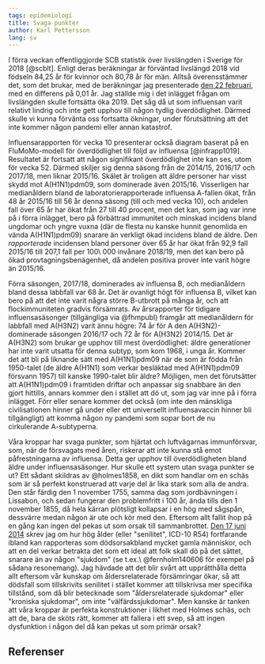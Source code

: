 ```yaml
---
tags: epidemiologi
title: Svaga punkter
author: Karl Pettersson
lang: sv
---
```


I förra veckan offentliggjorde SCB statistik över livslängden i
Sverige för 2018 [@scblt]. Enligt deras beräkningar är förväntad
livslängd 2018 vid födseln 84,25 år för kvinnor och 80,78 år för män.
Alltså överensstämmer det, som det brukar, med de beräkningar jag
presenterade [den 22 februari](2019-02-22-hopp.html), med en differens
på 0,01 år. Jag ställde mig i det inlägget frågan om livslängden
skulle fortsätta öka 2019. Det såg då ut som influensan varit relativt
lindrig och inte gett upphov till någon tydlig överdödlighet. Därmed
skulle vi kunna förvänta oss fortsatta ökningar, under förutsättning
att det inte kommer någon pandemi eller annan katastrof.

Influensarapporten för vecka 10 presenterar också diagram baserat på
en FluMoMo-modell för överdödlighet till följd av influensa
[@infrapp1019]. Resultatet är fortsatt att någon signifikant
överdödlighet inte kan ses, utom för vecka 52. Därmed skiljer sig
denna säsong från de 2014/15, 2016/17 och 2017/18, men liknar 2015/16.
Skälet är troligen att äldre personer har visst skydd mot
A(H1N1)pdm09, som dominerade även 2015/16. Visserligen har
medianåldern bland de laboratorierapporterade influensa A-fallen ökat,
från 48 år 2015/16 till 56 år denna säsong (till och med vecka 10),
och andelen fall över 65 år har ökat från 27 till 40 procent, men det
kan, som jag var inne på i förra inlägget, bero på förbättrad
immunitet och minskad incidens bland ungdomar och yngre vuxna (där de
flesta nu kanske hunnit genomlida en vända A(H1N1)pdm09) snarare än
verkligt ökad incidens bland de äldre. Den *rapporterade* incidensen
bland personer över 65 år har ökat från 92,9 fall 2015/16 till 207,1
fall per 100\ 000 invånare 2018/19, men det kan bero på ökad
provtagningsbenägenhet, då andelen positiva prover inte varit högre än
2015/16.

Förra säsongen, 2017/18, dominerades av influensa B, och medianåldern
bland dessa labbfall var 68 år. Det är ovanligt högt för influensa B,
vilket kan bero på att det inte varit några större B-utbrott på många
år, och att flockimmuniteten gradvis försämrats. Av årsrapporter för
tidigare influensasäsonger (tillgängliga via @fhmpubl) framgår att
medianåldern för labbfall med A(H3N2) varit ännu högre: 74 år för A
den A(H3N2)-dominerade säsongen 2016/17 och 72 år för A(H3N2) 2014/15.
Det är A(H3N2) som brukar ge upphov till mest överdödlighet: äldre
generationer har inte varit utsatta för denna subtyp, som kom 1968, i
unga år. Kommer det att bli på liknande sätt med A(H1N1)pdm09 när de
som är födda från 1950-talet (de äldre A(H1N1) som verkar besläktad
med A(H1N1)pdm09 försvann 1957) till kanske 1990-talet blir äldre?
Möjligen, men det förutsätter att A(H1N1)pdm09 i framtiden driftar och
anpassar sig snabbare än den gjort hittills, annars kommer den i
stället att dö ut, som jag var inne på i förra inlägget. Förr eller
senare kommer det också (om inte den mänskliga civilisationen hinner
gå under eller ett universellt influensavaccin hinner bli
tillgängligt) att komma någon ny pandemi som sopar bort de nu
cirkulerande A-subtyperna.

Våra kroppar har svaga punkter, som hjärtat och luftvägarnas
immunförsvar, som, när de försvagats med åren, riskerar att inte kunna
stå emot påfrestningarna av influensa. Detta ger upphov till
överdödligheten bland äldre under influensasäsonger. Hur skulle ett
system utan svaga punkter se ut? Ett sådant skildras av @holmes1858,
en dikt som handlar om en schäs som är så perfekt konstruerad att
varje del är lika stark som alla de andra. Den står färdig den 1
november 1755, samma dag som jordbävningen i Lissabon, och sedan
fungerar den problemfritt i 100 år, ända tills den 1 november 1855, då
hela kärran plötsligt kollapsar i en hög med sågspån, dessvärre medan
någon är ute och kör med den. Eftersom allt fallit ihop på en gång kan
ingen del pekas ut som orsak till sammanbrottet. [Den 17 juni
2014](http://klpn.se/2014/06/17/hemma-i-alderdomen/) skrev jag om hur
hög ålder (eller "senilitet", ICD-10 R54) fortfarande ibland kan
rapporteras som dödsorsakbland mycket gamla människor, och att en del
verkar betrakta det som ett ideal att folk skall dö på det sättet,
snarare än av någon "sjukdom" (se t.ex.\ @fernholm140606 för exempel
på sådana resonemang). Jag hävdade att det blir svårt att upprätthålla
detta allt eftersom vår kunskap om åldersrelaterade försämringar ökar,
så att dödsfall som tillskrivits senilitet i stället kommer att
tillskrivsa mer specifika tillstånd, som då blir betecknade som
"åldersrelaterade sjukdomar" eller "kroniska sjukdomar", om inte
"välfärdssjukdomar". Men kanske är tanken att våra kroppar är perfekta
konstruktioner i likhet med Holmes schäs, och att de, bara de sköts
rätt, kommer att fallera i ett svep, så att ingen dysfunktion i någon
del då kan pekas ut som primär orsak?



## Referenser
